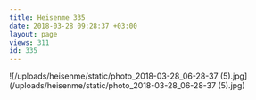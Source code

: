 ```yaml
---
title: Heisenme 335
date: 2018-03-28 09:28:37 +03:00
layout: page
views: 311
id: 335
---
```


![/uploads/heisenme/static/photo_2018-03-28_06-28-37 (5).jpg](/uploads/heisenme/static/photo_2018-03-28_06-28-37 (5).jpg)
